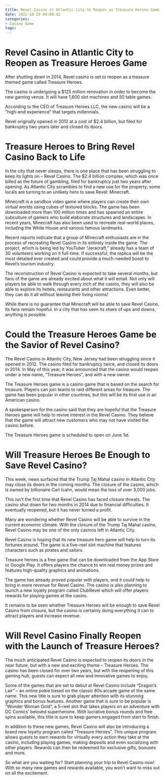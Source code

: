 ```yaml
---
title: Revel Casino in Atlantic City to Reopen as Treasure Heroes Game
date: 2022-10-29 04:09:42
categories:
- Casino Game
tags:
---
```



#  Revel Casino in Atlantic City to Reopen as Treasure Heroes Game

After shutting down in 2014, Revel casino is set to reopen as a treasure themed game called Treasure Heroes.

The casino is undergoing a $125 million renovation in order to become the new gaming venue. It will have 1,600 slot machines and 50 table games.

According to the CEO of Treasure Heroes LLC, the new casino will be a "high-end experience" that targets millennials.

Revel originally opened in 2012 at a cost of $2.4 billion, but filed for bankruptcy two years later and closed its doors.

#  Treasure Heroes to Bring Revel Casino Back to Life

In the city that never sleeps, there is one place that has been struggling to keep its lights on – Revel Casino. The $2.4 billion complex, which was once billed as the future of gambling, filed for bankruptcy just two years after opening. As Atlantic City scrambles to find a new use for the property, some locals are turning to an unlikely hero to save Revel: Minecraft.

Minecraft is a sandbox video game where players can create their own virtual worlds using cubes of textured blocks. The game has been downloaded more than 100 million times and has spawned an entire subculture of gamers who build elaborate structures and landscapes. In recent years, Minecraft has also been used to recreate real-world places, including the White House and various famous landmarks.

Recent reports indicate that a group of Minecraft enthusiasts are in the process of recreating Revel Casino in its entirety inside the game. The project, which is being led by YouTuber “Jeracraft,” already has a team of 30 volunteers working on it full-time. If successful, the replica will be the most detailed ever created and could provide a much-needed boost to Revel’s tourism industry.

The reconstruction of Revel Casino is expected to take several months, but fans of the game are already excited about what it will entail. Not only will players be able to walk through every inch of the casino, they will also be able to explore its hotels, restaurants and other attractions. Even better, they can do it all without leaving their living rooms!

While there is no guarantee that Minecraft will be able to save Revel Casino, its fans remain hopeful. In a city that has seen its share of ups and downs, anything is possible.

#  Could the Treasure Heroes Game be the Savior of Revel Casino?

The Revel Casino in Atlantic City, New Jersey had been struggling since it opened in 2012. The casino filed for bankruptcy twice, and closed its doors in 2014. In May of this year, it was announced that the casino would reopen under a new name, “Treasure Heroes”, and with a new owner.

The Treasure Heroes game is a casino game that is based on the search for treasure. Players can join teams to raid different areas for treasure. The game has been popular in other countries, but this will be its first use in an American casino.

A spokesperson for the casino said that they are hopeful that the Treasure Heroes game will help to revive interest in the Revel Casino. They believe that the game will attract new customers who may not have visited the casino before.

The Treasure Heroes game is scheduled to open on June 1st.

#  Will Treasure Heroes Be Enough to Save Revel Casino?

This week, news surfaced that the Trump Taj Mahal casino in Atlantic City may close its doors in the coming months. The closure of the casino, which is owned by billionaire Carl Icahn, would mean the loss of over 3,000 jobs.

This isn't the first time that Revel Casino has faced closure threats. The casino shut down for two months in 2014 due to financial difficulties. It eventually reopened, but it has never turned a profit.

Many are wondering whether Revel Casino will be able to survive in the current economic climate. With the closure of the Trump Taj Mahal casino, Revel Casino may be one of the only casinos left in Atlantic City.

Revel Casino is hoping that its new treasure hero game will help to turn its fortunes around. The game is a five-reel slot machine that features characters such as pirates and sailors.

Treasure heroes is a free game that can be downloaded from the App Store or Google Play. It offers players the chance to win real money prizes and features high-quality graphics and animations.

The game has already proved popular with players, and it could help to bring in more revenue for Revel Casino. The casino is also planning to launch a new loyalty program called ClubRevel which will offer players rewards for playing games at the casino.

It remains to be seen whether Treasure Heroes will be enough to save Revel Casino from closure, but the casino is certainly doing everything it can to attract players and increase revenue.

#  Will Revel Casino Finally Reopen with the Launch of Treasure Heroes?

The much anticipated Revel Casino is expected to reopen its doors in the near future, but with a new and exciting theme – Treasure Heroes. The casino has been closed for over two years, but with the reopening of this gaming hub, guests can expect all new and innovative games to enjoy.

Some of the games that are set to debut at Revel Casino include “Dragon’s Lair” – an online pokie based on the classic 80s arcade game of the same name. This new title is sure to grab player attention with its stunning graphics and bonus features. Another game that is sure to be popular is “Wonder Woman Gold”, a 5-reel slot that takes players on an adventure with DC Comics’ beloved superheroine. With lucrative bonus rounds and free spins available, this title is sure to keep gamers engaged from start to finish.

In addition to these new games, Revel Casino will also be introducing a brand new loyalty program called “Treasure Heroes”. This unique program allows guests to earn rewards for virtually every action they take at the casino, including playing games, making deposits and even socializing with other players. Rewards can then be redeemed for exclusive gifts, bonuses and more.

So what are you waiting for? Start planning your trip to Revel Casino now! With so many new games and rewards available, you won’t want to miss out on all the excitement.